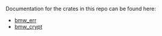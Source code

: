 Documentation for the crates in this repo can be found here:

* [bmw_err](https://37miners.github.io/bmw/bmw_err/all.html)
* [bmw_crypt](https://37miners.github.io/bmw/bmw_crypt/all.html)
